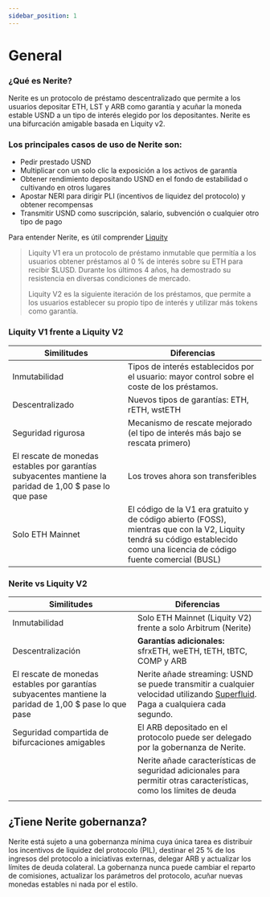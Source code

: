 ```yaml
---
sidebar_position: 1
---
```



# General

### ¿Qué es Nerite?
Nerite es un protocolo de préstamo descentralizado que permite a los usuarios depositar ETH, LST y ARB como garantía y acuñar la moneda estable USND a un tipo de interés elegido por los depositantes. Nerite es una bifurcación amigable basada en Liquity v2.

### Los principales casos de uso de Nerite son:

- Pedir prestado USND
- Multiplicar con un solo clic la exposición a los activos de garantía
- Obtener rendimiento depositando USND en el fondo de estabilidad o cultivando en otros lugares
- Apostar NERI para dirigir PLI (incentivos de liquidez del protocolo) y obtener recompensas
- Transmitir USND como suscripción, salario, subvención o cualquier otro tipo de pago

Para entender Nerite, es útil comprender [Liquity](https://www.liquity.org)

> Liquity V1 era un protocolo de préstamo inmutable que permitía a los usuarios obtener préstamos al 0 % de interés sobre su ETH para recibir $LUSD. Durante los últimos 4 años, ha demostrado su resistencia en diversas condiciones de mercado. 
> 
> Liquity V2 es la siguiente iteración de los préstamos, que permite a los usuarios establecer su propio tipo de interés y utilizar más tokens como garantía.


### Liquity V1 frente a Liquity V2
| Similitudes | Diferencias  |
|--|--|
|Inmutabilidad  |  Tipos de interés establecidos por el usuario: mayor control sobre el coste de los préstamos. |
|Descentralizado| Nuevos tipos de garantías: ETH, rETH, wstETH|
|Seguridad rigurosa|Mecanismo de rescate mejorado (el tipo de interés más bajo se rescata primero)|
|El rescate de monedas estables por garantías subyacentes mantiene la paridad de 1,00 $ pase lo que pase| Los troves ahora son transferibles|
|Solo ETH Mainnet|El código de la V1 era gratuito y de código abierto (FOSS), mientras que con la V2, Liquity tendrá su código establecido como una licencia de código fuente comercial (BUSL)|

### Nerite vs Liquity V2
| Similitudes | Diferencias  |
|--|--|
| Inmutabilidad|Solo ETH Mainnet (Liquity V2) frente a solo Arbitrum (Nerite) |
|Descentralización| **Garantías adicionales:** sfrxETH, weETH, tETH, tBTC, COMP y ARB|
|El rescate de monedas estables por garantías subyacentes mantiene la paridad de 1,00 $ pase lo que pase| Nerite añade streaming: USND se puede transmitir a cualquier velocidad utilizando  [Superfluid](https://www.superfluid.finance/). Paga a cualquiera cada segundo.|
|Seguridad compartida de bifurcaciones amigables |El ARB depositado en el protocolo puede ser delegado por la gobernanza de Nerite.|
||Nerite añade características de seguridad adicionales para permitir otras características, como los límites de deuda|
|||\

## ¿Tiene Nerite gobernanza?
Nerite está sujeto a una gobernanza mínima cuya única tarea es distribuir los incentivos de liquidez del protocolo (PIL), destinar el 25 % de los ingresos del protocolo a iniciativas externas, delegar ARB y actualizar los límites de deuda colateral. La gobernanza nunca puede cambiar el reparto de comisiones, actualizar los parámetros del protocolo, acuñar nuevas monedas estables ni nada por el estilo.